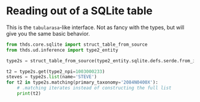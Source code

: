 # Reading out of a SQLite table

This is the `tabularasa`-like interface. Not as fancy with the types, but will give you the same basic
behavior.

```python
from thds.core.sqlite import struct_table_from_source
from thds.ud.inference import type2_entity

type2s = struct_table_from_source(type2_entity.sqlite.defs.serde.from_item, type2_entity.material)

t2 = type2s.get(type2_npi=1003000233)
steves = type2s.list(name='STEVE')
for t2 in type2s.matching(primary_taxonomy='2084N0400X'):
    # .matching iterates instead of constructing the full list
    print(t2)
```
